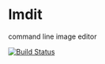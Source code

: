 # Imdit
command line image editor

[![Build Status](https://api.travis-ci.org/tatarurzvn/Imdit.svg?branch=master)](https://travis-ci.org/tatarurzvn/Imedit)
